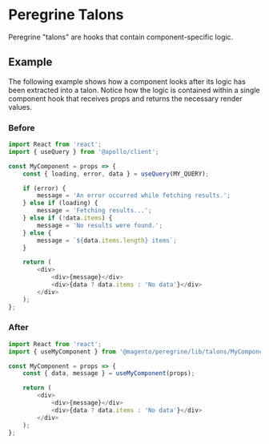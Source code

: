 # Peregrine Talons

Peregrine "talons" are hooks that contain component-specific logic.

## Example

The following example shows how a component looks after its logic has been extracted into a talon. Notice how the logic is contained within a single component hook that receives props and returns the necessary render values.

### Before

```js
import React from 'react';
import { useQuery } from '@apollo/client';

const MyComponent = props => {
    const { loading, error, data } = useQuery(MY_QUERY);

    if (error) {
        message = 'An error occurred while fetching results.';
    } else if (loading) {
        message = 'Fetching results...';
    } else if (!data.items) {
        message = 'No results were found.';
    } else {
        message = `${data.items.length} items`;
    }

    return (
        <div>
            <div>{message}</div>
            <div>{data ? data.items : 'No data'}</div>
        </div>
    );
};
```

### After

```js
import React from 'react';
import { useMyComponent } from '@magento/peregrine/lib/talons/MyComponent';

const MyComponent = props => {
    const { data, message } = useMyComponent(props);

    return (
        <div>
            <div>{message}</div>
            <div>{data ? data.items : 'No data'}</div>
        </div>
    );
};
```
